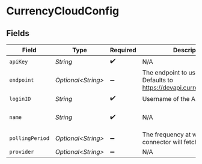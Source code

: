 # CurrencyCloudConfig


## Fields

| Field                                                                         | Type                                                                          | Required                                                                      | Description                                                                   | Example                                                                       |
| ----------------------------------------------------------------------------- | ----------------------------------------------------------------------------- | ----------------------------------------------------------------------------- | ----------------------------------------------------------------------------- | ----------------------------------------------------------------------------- |
| `apiKey`                                                                      | *String*                                                                      | :heavy_check_mark:                                                            | N/A                                                                           | XXX                                                                           |
| `endpoint`                                                                    | *Optional\<String>*                                                           | :heavy_minus_sign:                                                            | The endpoint to use for the API. Defaults to https://devapi.currencycloud.com | XXX                                                                           |
| `loginID`                                                                     | *String*                                                                      | :heavy_check_mark:                                                            | Username of the API Key holder                                                | XXX                                                                           |
| `name`                                                                        | *String*                                                                      | :heavy_check_mark:                                                            | N/A                                                                           | My CurrencyCloud Account                                                      |
| `pollingPeriod`                                                               | *Optional\<String>*                                                           | :heavy_minus_sign:                                                            | The frequency at which the connector will fetch transactions                  | 60s                                                                           |
| `provider`                                                                    | *Optional\<String>*                                                           | :heavy_minus_sign:                                                            | N/A                                                                           |                                                                               |